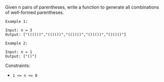Given n pairs of parentheses, write a function to generate all combinations of well-formed parentheses.

 
```
Example 1:

Input: n = 3
Output: ["((()))","(()())","(())()","()(())","()()()"]
```
```
Example 2:

Input: n = 1
Output: ["()"]
 ```

Constraints:

 - `1 <= n <= 8`
